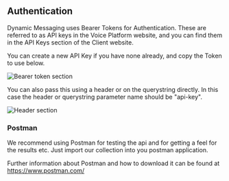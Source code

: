 ## Authentication

Dynamic Messaging uses Bearer Tokens for Authentication. These are referred to as API keys in the Voice Platform website, and you can find them in the API Keys section of the Client website.

You can create a new API Key if you have none already, and copy the Token to use below.

![Bearer token section](/img/bearertoken.png)

You can also pass this using a header or on the querystring directly. In this case the header or querystring parameter name should be "api-key".

![Header section](/img/headerapikey.png)

### Postman

We recommend using Postman for testing the api and for getting a feel for the results etc. Just import our collection into you postman application.

Further information about Postman and how to download it can be found at https://www.postman.com/
